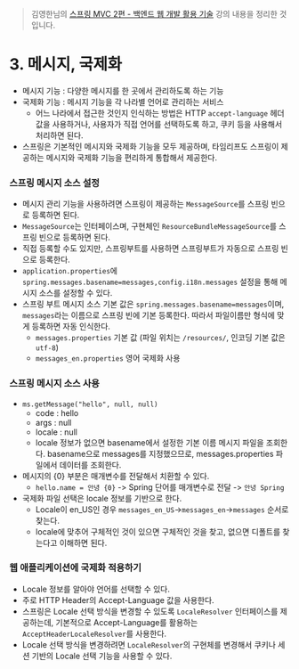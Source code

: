 > 김영한님의 [스프링 MVC 2편 - 백엔드 웹 개발 활용 기술](https://www.inflearn.com/course/%EC%8A%A4%ED%94%84%EB%A7%81-mvc-2/dashboard) 강의 내용을 정리한 것입니다.

# 3. 메시지, 국제화
- 메시지 기능 : 다양한 메시지를 한 곳에서 관리하도록 하는 기능
- 국제화 기능 : 메시지 기능을 각 나라별 언어로 관리하는 서비스
  - 어느 나라에서 접근한 것인지 인식하는 방법은 HTTP `accept-language` 헤더 값을 사용하거나, 사용자가 직접 언어를 선택하도록 하고, 쿠키 등을 사용해서 처리하면 된다.
- 스프링은 기본적인 메시지와 국제화 기능을 모두 제공하며, 타임리프도 스프링이 제공하는 메시지와 국제화 기능을 편리하게 통합해서 제공한다.

### 스프링 메시지 소스 설정
- 메시지 관리 기능을 사용하려면 스프링이 제공하는 `MessageSource`를 스프링 빈으로 등록하면 된다.
- `MessageSource`는 인터페이스며, 구현체인 `ResourceBundleMessageSource`를 스프링 빈으로 등록하면 된다.
- 직접 등록할 수도 있지만, 스프링부트를 사용하면 스프링부트가 자동으로 스프링 빈으로 등록한다.
- `application.properties`에 `spring.messages.basename=messages,config.i18n.messages` 설정을 통해 메시지 소스를 설정할 수 있다.
- 스프링 부트 메시지 소스 기본 값은 `spring.messages.basename=messages`이며, `messages`라는 이름으로 스프링 빈에 기본 등록한다. 따라서 파일이름만 형식에 맞게 등록하면 자동 인식한다.
  - `messages.properties` 기본 값 (파일 위치는 `/resources/`, 인코딩 기본 값은 `utf-8`)
  - `messages_en.properties` 영어 국제화 사용

### 스프링 메시지 소스 사용
- `ms.getMessage("hello", null, null)`
  - code : hello
  - args : null
  - locale : null
  - locale 정보가 없으면 basename에서 설정한 기본 이름 메시지 파일을 조회한다. basename으로 messages를 지정했으므로, messages.properties 파일에서 데이터를 조회한다.
- 메시지의 {0} 부분은 매개변수를 전달해서 치환할 수 있다.
  - `hello.name = 안녕 {0}` -> Spring 단어를 매개변수로 전달 -> `안녕 Spring`
- 국제화 파일 선택은 locale 정보를 기반으로 한다.
  - Locale이 en_US인 경우 `messages_en_US`->`messages_en`->`messages` 순서로 찾는다.
  - locale에 맞추어 구체적인 것이 있으면 구체적인 것을 찾고, 없으면 디폴트를 찾는다고 이해하면 된다.

### 웹 애플리케이션에 국제화 적용하기
- Locale 정보를 알아야 언어를 선택할 수 있다.
- 주로 HTTP Header의 Accept-Language 값을 사용한다.
- 스프링은 Locale 선택 방식을 변경할 수 있도록 `LocaleResolver` 인터페이스를 제공하는데, 기본적으로 Accept-Language를 활용하는 `AcceptHeaderLocaleResolver`를 사용한다.
- Locale 선택 방식을 변경하려면 `LocaleResolver`의 구현체를 변경해서 쿠키나 세션 기반의 Locale 선택 기능을 사용할 수 있다.
